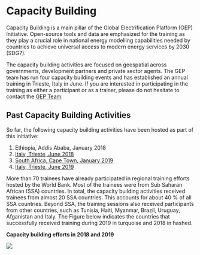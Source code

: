 # Capacity Building
Capacity Building is a main pillar of the Global Electrification Platform (GEP) Initiative. Open-source tools and data are emphasized for the training as they play a crucial role in national energy modelling capabilities needed by countries to achieve universal access to modern energy services by 2030 (SDG7).  

The capacity building activities are focused on geospatial across governments, development partners and private sector agents. The GEP team has run four capacity building events and has established an annual training in Trieste, Italy in June. If you are interested in participating in the training as either a participant or as a trainer, please do not hesitate to contact the [GEP Team](https://gep-user-guide.readthedocs.io/en/latest/Contact.html). 

## Past Capacity Building Activities 
So far, the following capacity building activities have been hosted as part of this initiative: 
1. Ethiopia, Addis Ababa, January 2018  
2. [Italy, Trieste, June 2018](https://global-electrification-platform.github.io/User_Guide/user-manual/source/PDFs/Summary_SDSS_Trieste2019_public_version.pdf)  
3. [South Africa, Cape Town, January 2019](https://global-electrification-platform.github.io/User_Guide/user-manual/source/PDFs/Summary_EMP-A_2019_public_version.pdf)  
4. [Italy, Trieste, June 2019](https://global-electrification-platform.github.io/User_Guide/user-manual/source/PDFs/Summary_SDSS_Trieste2019_public_version.pdf)  

More than 70 trainees have already participated in regional training efforts hosted by the World Bank. Most of the trainees were from Sub Saharan African (SSA) countries. In total, the capacity building activities received trainees from almost 20 SSA countries. This accounts for about 40 % of all SSA countries. Beyond SSA, the training sessions also received participants from other countries, such as Tunisia, Haiti, Myanmar, Brazil, Uruguay, Afganistan and Italy. The Figure below indicates the countries that successfully received training during 2019 in turquoise and 2018 in hashed. 

**Capacity building efforts in 2018 and 2019**

![](images/GEP_Cap_Building_Map_complete.jpg)

